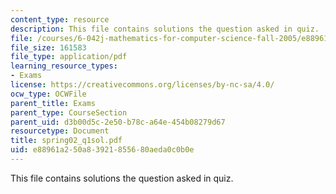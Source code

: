 ```yaml
---
content_type: resource
description: This file contains solutions the question asked in quiz.
file: /courses/6-042j-mathematics-for-computer-science-fall-2005/e88961a250a83921855680aeda0c0b0e_spring02_q1sol.pdf
file_size: 161583
file_type: application/pdf
learning_resource_types:
- Exams
license: https://creativecommons.org/licenses/by-nc-sa/4.0/
ocw_type: OCWFile
parent_title: Exams
parent_type: CourseSection
parent_uid: d3b00d5c-2e50-b78c-a64e-454b08279d67
resourcetype: Document
title: spring02_q1sol.pdf
uid: e88961a2-50a8-3921-8556-80aeda0c0b0e
---
```

This file contains solutions the question asked in quiz.